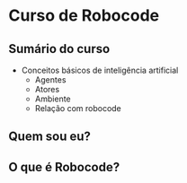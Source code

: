 # Curso de Robocode

## Sumário do curso
  - Conceitos básicos de inteligência artificial
    - Agentes
    - Atores
    - Ambiente
    - Relação com robocode
   

## Quem sou eu?


## O que é Robocode?

